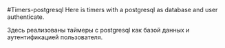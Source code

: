 #Timers-postgresql
Here is timers with a postgresql as database and user authenticate.

Здесь реализованы таймеры с postgresql как базой данных и аутентификацией пользователя.
